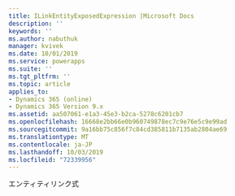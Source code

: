```yaml
---
title: ILinkEntityExposedExpression |Microsoft Docs
description: ''
keywords: ''
ms.author: nabuthuk
manager: kvivek
ms.date: 10/01/2019
ms.service: powerapps
ms.suite: ''
ms.tgt_pltfrm: ''
ms.topic: article
applies_to:
- Dynamics 365 (online)
- Dynamics 365 Version 9.x
ms.assetid: aa507061-e1a3-45e3-b2ca-5278c6201cb7
ms.openlocfilehash: 16668e2bb66e0b960749878ec7c9e76e5c9e99ad
ms.sourcegitcommit: 9a16bb75c856f7c84cd385811b7135ab2804ae69
ms.translationtype: MT
ms.contentlocale: ja-JP
ms.lasthandoff: 10/03/2019
ms.locfileid: "72339956"
---
```

エンティティリンク式
